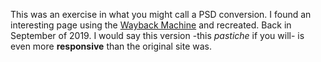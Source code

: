 This was an exercise in what you might call a PSD conversion. I found an interesting page using the [Wayback Machine](https://archive.org/web/web.php) and recreated. Back in September of 2019. I would say this version -this *pastiche* if you will- is even more **responsive** than the original site was. 
